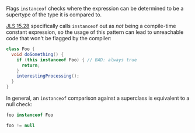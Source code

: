 Flags `instanceof` checks where the expression can be determined to be a
supertype of the type it is compared to.

[JLS 15.28](https://docs.oracle.com/javase/specs/jls/se8/html/jls-15.html#jls-15.28)
specifically calls `instanceof` out as *not* being a compile-time constant
expression, so the usage of this pattern can lead to unreachable code that won't
be flagged by the compiler:

```java
class Foo {
  void doSomething() {
    if (this instanceof Foo) { // BAD: always true
      return;
    }
    interestingProcessing();
  }
}
```

In general, an `instanceof` comparison against a superclass is equivalent to a
null check:

```java
foo instanceof Foo
```

```java
foo != null
```
